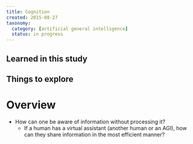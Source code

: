 ```yaml
---
title: Cognition
created: 2015-08-27
taxonomy:
  category: [artificial general intelligence]
  status: in progress
---
```


## Learned in this study

## Things to explore

# Overview

* How can one be aware of information without processing it?
	* If a human has a virtual assistant (another human or an AGI), how can they share information in the most efficient manner?
